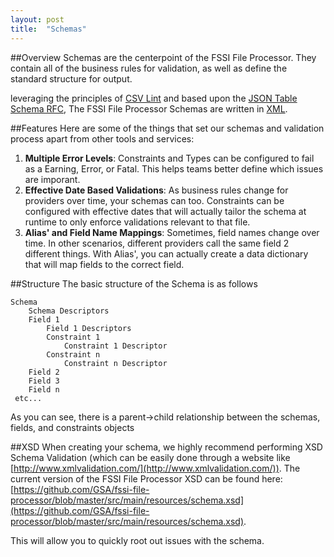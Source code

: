 ```yaml
---
layout: post
title:  "Schemas"
---
```



##Overview
Schemas are the centerpoint of the FSSI File Processor. They contain all of the business rules for validation, as well as define the standard structure for output.

leveraging the principles of [CSV Lint](http://csvlint.io) and based upon the [JSON Table Schema RFC](http://dataprotocols.org/json-table-schema/), The FSSI File Processor Schemas are written in [XML](http://en.wikipedia.org/wiki/XML).


##Features
Here are some of the things that set our schemas and validation process apart from other tools and services:

1. **Multiple Error Levels**: Constraints and Types can be configured to fail as a Earning, Error, or Fatal. This helps teams better define which issues are imporant. 
2. **Effective Date Based Validations**: As business rules change for providers over time, your schemas can too. Constraints can be configured with effective dates that will actually tailor the schema at runtime to only enforce validations relevant to that file.
3. **Alias' and Field Name Mappings**: Sometimes, field names change over time. In other scenarios, different providers call the same field 2 different things. With Alias', you can actually create a data dictionary that will map fields to the correct field.


##Structure
The basic structure of the Schema is as follows


	Schema
     	Schema Descriptors
     	Field 1
     		Field 1 Descriptors
     		Constraint 1
     			Constraint 1 Descriptor
     		Constraint n
     			Constraint n Descriptor  
     	Field 2
     	Field 3
     	Field n
     etc...     			   			


As you can see, there is a parent->child relationship between the schemas, fields, and constraints objects


##XSD
When creating your schema, we highly recommend performing XSD Schema Validation (which can be easily done through a website like [http://www.xmlvalidation.com/](http://www.xmlvalidation.com/)). The current version of the FSSI File Processor XSD can be found here: [https://github.com/GSA/fssi-file-processor/blob/master/src/main/resources/schema.xsd](https://github.com/GSA/fssi-file-processor/blob/master/src/main/resources/schema.xsd).

This will allow you to quickly root out issues with the schema.


